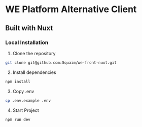 # WE Platform Alternative Client

## Built with Nuxt


### Local Installation

1. Clone the repository

```bash
git clone git@github.com:Squaim/we-front-nuxt.git
```

2. Install dependencies
```bash
npm install
```

3. Copy .env 
```bash
cp .env.example .env
```

4. Start Project
```bash
npm run dev
```